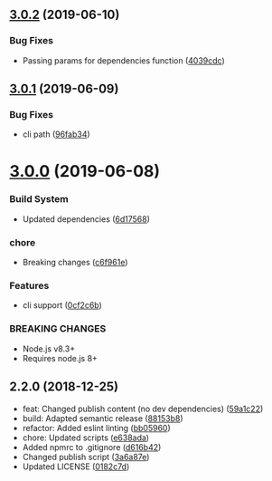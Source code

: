 ## [3.0.2](https://github.com/unlight/changed/compare/v3.0.1...v3.0.2) (2019-06-10)


### Bug Fixes

* Passing params for dependencies function ([4039cdc](https://github.com/unlight/changed/commit/4039cdc))

## [3.0.1](https://github.com/unlight/changed/compare/v3.0.0...v3.0.1) (2019-06-09)


### Bug Fixes

* cli path ([96fab34](https://github.com/unlight/changed/commit/96fab34))

# [3.0.0](https://github.com/unlight/changed/compare/v2.2.0...v3.0.0) (2019-06-08)


### Build System

* Updated dependencies ([6d17568](https://github.com/unlight/changed/commit/6d17568))


### chore

* Breaking changes ([c6f961e](https://github.com/unlight/changed/commit/c6f961e))


### Features

* cli support ([0cf2c6b](https://github.com/unlight/changed/commit/0cf2c6b))


### BREAKING CHANGES

* Node.js v8.3+
* Requires node.js 8+

## 2.2.0 (2018-12-25)

* feat: Changed publish content (no dev dependencies) ([59a1c22](https://github.com/unlight/changed/commit/59a1c22))
* build: Adapted semantic release ([88153b8](https://github.com/unlight/changed/commit/88153b8))
* refactor: Added eslint linting ([bb05960](https://github.com/unlight/changed/commit/bb05960))
* chore: Updated scripts ([e638ada](https://github.com/unlight/changed/commit/e638ada))
* Added npmrc to .gitignore ([d616b42](https://github.com/unlight/changed/commit/d616b42))
* Changed publish script ([3a6a87e](https://github.com/unlight/changed/commit/3a6a87e))
* Updated LICENSE ([0182c7d](https://github.com/unlight/changed/commit/0182c7d))
